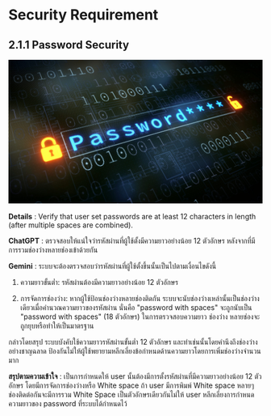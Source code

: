 # Security Requirement
## 2.1.1 Password Security
![](img/password.jpg)

**Details** : Verify that user set passwords are at least 12 characters in length (after multiple spaces are combined). 

**ChatGPT** : ตรวจสอบให้แน่ใจว่ารหัสผ่านที่ผู้ใช้ตั้งมีความยาวอย่างน้อย 12 ตัวอักษร หลังจากที่มีการรวมช่องว่างหลายช่องเข้าด้วยกัน

**Gemini** : ระบบจะต้องตรวจสอบว่ารหัสผ่านที่ผู้ใช้ตั้งขึ้นนั้นเป็นไปตามเงื่อนไขดังนี้

1. ความยาวขั้นต่ำ: รหัสผ่านต้องมีความยาวอย่างน้อย 12 ตัวอักษร

2. การจัดการช่องว่าง: หากผู้ใช้ป้อนช่องว่างหลายช่องติดกัน ระบบจะนับช่องว่างเหล่านั้นเป็นช่องว่างเดียวเมื่อคำนวณความยาวของรหัสผ่าน นั่นคือ "password with spaces" จะถูกนับเป็น "password with spaces" (18 ตัวอักษร) ในการตรวจสอบความยาว ช่องว่าง หลายช่องจะถูกยุบหรือทำให้เป็นมาตรฐาน

กล่าวโดยสรุป ระบบบังคับใช้ความยาวรหัสผ่านขั้นต่ำ 12 ตัวอักษร และทำเช่นนั้นโดยคำนึงถึงช่องว่างอย่างชาญฉลาด ป้องกันไม่ให้ผู้ใช้พยายามหลีกเลี่ยงข้อกำหนดด้านความยาวโดยการเพิ่มช่องว่างจำนวนมาก

**สรุปตามความเข้าใจ** :  เป็นการกำหนดให้ user นั้นต้องมีการตั้งรหัสผ่านที่มีความยาวอย่างน้อย 12 ตัวอักษร
                   โดยมีการจัดการช่องว่างหรือ White space 
                   ถ้า user มีการพิมพ์ White space หลายๆช่องติดต่อกันจะมีการรวม White Space เป็นตัวอักษรเดียวกันไม่ให้ user หลีกเลี่ยงการกำหนดความยาวของ password ที่ระบบได้กำหนดไว้
